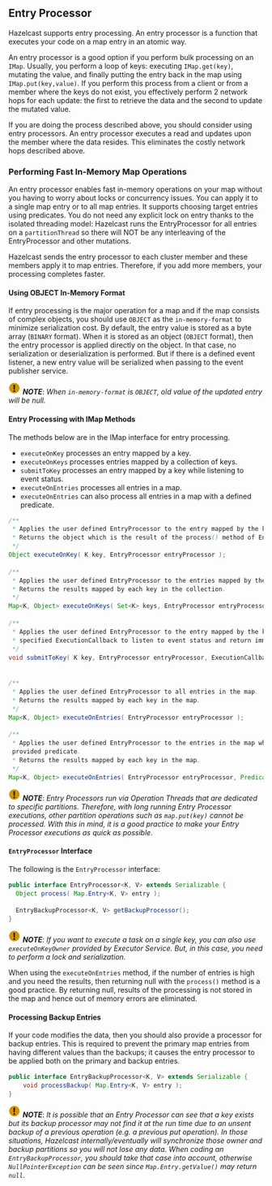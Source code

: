

## Entry Processor

Hazelcast supports entry processing. An entry processor is a function that executes your code on a map entry in an atomic way. 

An entry processor is a good option if you perform bulk processing on an `IMap`. Usually, you perform a loop of keys: executing `IMap.get(key)`, mutating the value, and finally putting the entry back in the map using `IMap.put(key,value)`.  If you perform this process from a client or from a member where the keys do not exist, you effectively perform 2 network hops for each update: the first to retrieve the data and the second to update the mutated value.

If you are doing the process described above, you should consider using entry processors. An entry processor executes a read and updates upon the member where the data resides.  This eliminates the costly network hops described above.

### Performing Fast In-Memory Map Operations

An entry processor enables fast in-memory operations on your map without you having to worry about locks or concurrency issues. You can apply it to a single map entry or to all map entries. It supports choosing target entries using predicates. You do not need any explicit lock on entry thanks to the isolated threading model: Hazelcast runs the EntryProcessor for all entries on a `partitionThread` so there will NOT be any interleaving of the EntryProcessor and other mutations.

Hazelcast sends the entry processor to each cluster member and these members apply it to map entries. Therefore, if you add more members, your processing completes faster.

#### Using OBJECT In-Memory Format

If entry processing is the major operation for a map and if the map consists of complex objects, you should use `OBJECT` as the `in-memory-format` to minimize serialization cost. By default, the entry value is stored as a byte array (`BINARY` format). When it is stored as an object (`OBJECT` format), then the entry processor is applied directly on the object. In that case, no serialization or deserialization is performed. But if there is a defined event listener, a new entry value will be serialized when passing to the event publisher service.

![image](images/NoteSmall.jpg) ***NOTE***: *When `in-memory-format` is `OBJECT`, old value of the updated entry will be null.*

#### Entry Processing with IMap Methods

The methods below are in the IMap interface for entry processing.

* `executeOnKey` processes an entry mapped by a key.
* `executeOnKeys` processes entries mapped by a collection of keys.
* `submitToKey` processes an entry mapped by a key while listening to event status.
* `executeOnEntries` processes all entries in a map.
* `executeOnEntries` can also process all entries in a map with a defined predicate.

```java
/**
 * Applies the user defined EntryProcessor to the entry mapped by the key.
 * Returns the object which is the result of the process() method of EntryProcessor.
 */
Object executeOnKey( K key, EntryProcessor entryProcessor );

/**
 * Applies the user defined EntryProcessor to the entries mapped by the collection of keys.
 * Returns the results mapped by each key in the collection.
 */
Map<K, Object> executeOnKeys( Set<K> keys, EntryProcessor entryProcessor );

/**
 * Applies the user defined EntryProcessor to the entry mapped by the key with
 * specified ExecutionCallback to listen to event status and return immediately.
 */
void submitToKey( K key, EntryProcessor entryProcessor, ExecutionCallback callback );


/**
 * Applies the user defined EntryProcessor to all entries in the map.
 * Returns the results mapped by each key in the map.
 */
Map<K, Object> executeOnEntries( EntryProcessor entryProcessor );
	   
/**
 * Applies the user defined EntryProcessor to the entries in the map which satisfies 
 provided predicate.
 * Returns the results mapped by each key in the map.
 */
Map<K, Object> executeOnEntries( EntryProcessor entryProcessor, Predicate predicate );
```

![image](images/NoteSmall.jpg) ***NOTE***: *Entry Processors run via Operation Threads that are dedicated to specific partitions.  Therefore, with long running Entry Processor executions, other partition operations such as `map.put(key)` cannot be processed. With this in mind, it is a good practice to make your Entry Processor executions as quick as possible.*


#### `EntryProcessor` Interface

The following is the `EntryProcessor` interface:

```java
public interface EntryProcessor<K, V> extends Serializable {
  Object process( Map.Entry<K, V> entry );

  EntryBackupProcessor<K, V> getBackupProcessor();
}
```

![image](images/NoteSmall.jpg) ***NOTE***: *If you want to execute a task on a single key, you can also use `executeOnKeyOwner` provided by Executor Service. But, in this case, you need to perform a lock and serialization.*

When using the `executeOnEntries` method, if the number of entries is high and you need the results, then returning null with the `process()` method is a good practice. By returning null, results of the processing is not stored in the map and hence out of memory errors are eliminated.

#### Processing Backup Entries

If your code modifies the data, then you should also provide a processor for backup entries. This is required to prevent the primary map entries from having different values than the backups; it causes the entry processor to be applied both on the primary and backup entries.

```java
public interface EntryBackupProcessor<K, V> extends Serializable {
    void processBackup( Map.Entry<K, V> entry );
}
```

![image](images/NoteSmall.jpg) ***NOTE***: *It is possible that an Entry Processor can see that a key exists but its backup processor may not find it at the run time due to an unsent backup of a previous operation (e.g. a previous put operation). In those situations, Hazelcast internally/eventually will synchronize those owner and backup partitions so you will not lose any data. When coding an `EntryBackupProcessor`, you should take that case into account, otherwise `NullPointerException` can be seen since `Map.Entry.getValue()` may return `null`.*
